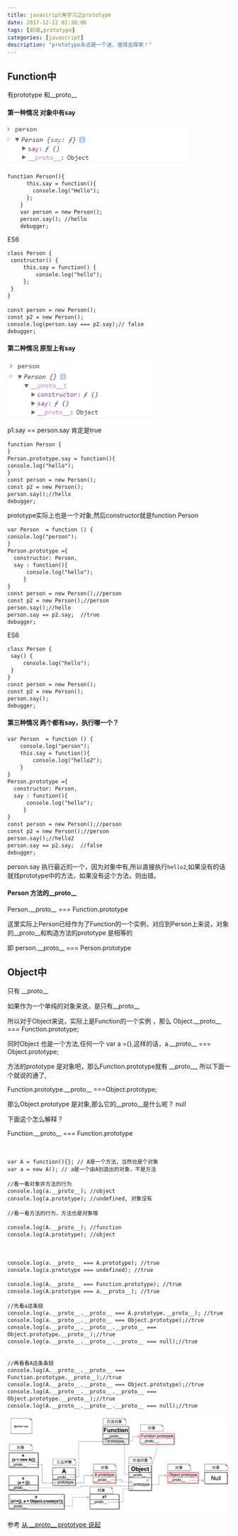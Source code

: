 ```yaml
---
title: javascript再学习之prototype
date: 2017-12-22 02:38:06
tags: [前端,prototype]
categories: [javascript]
description: "prototype永远是一个迷，值得去探索！"
---
```



## Function中

  有prototype 和\_\_proto\_\_

#### 第一种情况 对象中有say

![对象](javascript再学习之prototype/person.png)
```
function Person(){
	  this.say = function(){
	    console.log("Hello");
	  };
	}
	var person = new Person();
	person.say(); //hello
	debugger;
```

ES6

```
class Person {
 constructor() {
     this.say = function() {
         console.log("hello");
     };
 }
}

const person = new Person();
const p2 = new Person();
console.log(person.say === p2.say);// false
debugger;
 ```
#### 第二种情况 原型上有say


![原型](javascript再学习之prototype/person2.png)

p1.say == person.say 肯定是true

```
function Person {  
}
Person.prototype.say = function(){
console.log("hello");
}
const person = new Person();
const p2 = new Person();
person.say();//hello
debugger;

```

prototype实际上也是一个对象,然后constructor就是function Person

```
var Person  = function () {
console.log("person");
}
Person.prototype ={
  constructor: Person,
  say : function(){
      console.log("hello");
     }
}
const person = new Person();//person
const p2 = new Person();//person
person.say();//hello
person.say == p2.say;  //true
debugger;
```

ES6

```
class Person {
 say() {
     console.log("hello");
 }
}
const person = new Person();
const p2 = new Person();
person.say();
debugger;
```
#### 第三种情况 两个都有say，执行哪一个？

```
var Person  = function () {
    console.log("person");
	this.say = function(){
		console.log("hello2");
	}
}
Person.prototype ={
  constructor: Person,
  say : function(){
      console.log("hello");
     }
}
const person = new Person();//person
const p2 = new Person();//person
person.say();//hello2
person.say == p2.say;  //false
debugger;
```
person.say 执行最近的一个，因为对象中有,所以直接执行`hello2`,如果没有的话就找prototype中的方法，如果没有这个方法，则出错。


#### Person 方法的\_\_proto\_\_


Person.\_\_proto\_\_  === Function.prototype

这里实际上Person已经作为了Function的一个实例，对应到Person上来说，对象的\_\_proto\_\_和构造方法的prototype 是相等的

即 person.\_\_proto\_\_ === Person.prototype

## Object中

只有 \_\_proto\_\_

如果作为一个单纯的对象来说，是只有\_\_proto\_\_

所以对于Object来说，实际上是Function的一个实例 ，那么  Object.\_\_proto\_\_ === Function.prototype;

同时Object 也是一个方法,任何一个 var a ={},这样的话，a.\_\_proto\_\_ === Object.prototype;

方法的prototype 是对象吧，那么Function.prototype就有 \_\_proto\_\_, 所以下面一个就说的通了,

Function.prototype.\_\_proto\_\_ ===Object.prototype;

那么Object.prototype 是对象,那么它的\_\_proto\_\_是什么呢？ null

下面这个怎么解释？

Function.\_\_proto\_\_ === Function.prototype 




```


var A = function(){}; // A是一个方法，当然也是个对象  
var a = new A(); // a是一个由A创造出的对象，不是方法  

//看一看对象非方法的行为
console.log(a.__proto__); //object  
console.log(a.prototype); //undefined, 对象没有 

//看一看方法的行为，方法也是对象哦

console.log(A.__proto__); //function  
console.log(A.prototype); //object  



console.log(a.__proto__ === A.prototype); //true  
console.log(a.prototype === undefined); //true

console.log(A.__proto__ === Function.prototype); //true  
console.log(A.prototype === a.__proto__); //true  

//先看a这条链
console.log(a.__proto__.__proto__ === A.prototype.__proto__); //true  
console.log(a.__proto__.__proto__ === Object.prototype);//true  
console.log(a.__proto__.__proto__.__proto__ === Object.prototype.__proto__);//true  
console.log(a.__proto__.__proto__.__proto__ === null);//true


//再看看A这条条链
console.log(A.__proto__.__proto__ === Function.prototype.__proto__);//true  
console.log(A.__proto__.__proto__ === Object.prototype);//true  
console.log(A.__proto__.__proto__.__proto__ === Object.prototype.__proto__);//true  
console.log(A.__proto__.__proto__.__proto__ === null);//true  

```

![prototype](javascript再学习之prototype/xproto-2.png)

参考 [从 \_\_proto\_\_ prototype 说起](http://varnull.cn/cong-\_\_proto\_\_-prototype-shuo-qi/)
